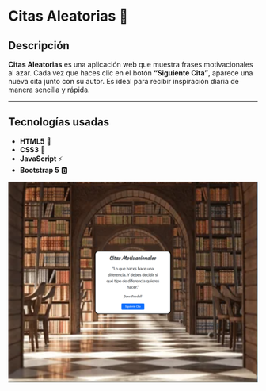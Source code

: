 # Citas Aleatorias 📝



## Descripción
**Citas Aleatorias** es una aplicación web que muestra frases motivacionales al azar. Cada vez que haces clic en el botón **“Siguiente Cita”**, aparece una nueva cita junto con su autor. Es ideal para recibir inspiración diaria de manera sencilla y rápida.

---

## Tecnologías usadas
- **HTML5** 📄  
- **CSS3** 🎨  
- **JavaScript** ⚡  
- **Bootstrap 5** 🅱️  

![Citas Aleatorias](CitasAleatorias.png)
